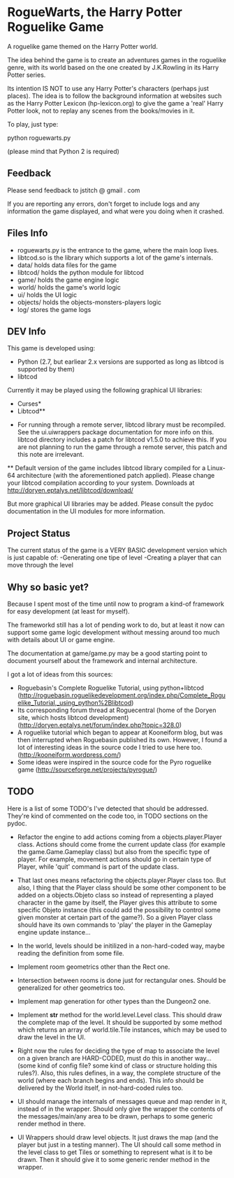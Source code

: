 RogueWarts, the Harry Potter Roguelike Game
===========================================

A roguelike game themed on the Harry Potter world.

The idea behind the game is to create an adventures games in the
roguelike genre, with its world based on the one created by
J.K.Rowling in its Harry Potter series.

Its intention IS NOT to use any Harry Potter's characters (perhaps
just places). The idea is to follow the background information at
websites such as the Harry Potter Lexicon (hp-lexicon.org) to give the
game a 'real' Harry Potter look, not to replay any scenes from the
books/movies in it.

To play, just type:

  python roguewarts.py

(please mind that Python 2 is required)

Feedback
--------
Please send feedback to jstitch @ gmail . com

If you are reporting any errors, don't forget to include logs and any
information the game displayed, and what were you doing when it
crashed.

Files Info
----------
- roguewarts.py is the entrance to the game, where the main loop lives.
- libtcod.so is the library which supports a lot of the game's internals.
- data/ holds data files for the game
- libtcod/ holds the python module for libtcod
- game/ holds the game engine logic
- world/ holds the game's world logic
- ui/ holds the UI logic
- objects/ holds the objects-monsters-players logic
- log/ stores the game logs

DEV Info
--------

This game is developed using:

- Python (2.7, but earliear 2.x versions are supported as long as
  libtcod is supported by them)
- libtcod

Currently it may be played using the following graphical UI libraries:

- Curses*
- Libtcod**

* For running through a remote server, libtcod library must be
  recompiled. See the ui.uiwrappers package documentation for more
  info on this. libtcod directory includes a patch for libtcod v1.5.0
  to achieve this. If you are not planning to run the game through a
  remote server, this patch and this note are irrelevant.

** Default version of the game includes libtcod library compiled for a
   Linux-64 architecture (with the aforementioned patch
   applied). Please change your libtcod compilation according to your
   system. Downloads at http://doryen.eptalys.net/libtcod/download/

But more graphical UI libraries may be added. Please consult the pydoc
documentation in the UI modules for more information.


Project Status
--------------

The current status of the game is a VERY BASIC development version
which is just capable of:
-Generating one tipe of level
-Creating a player that can move through the level

Why so basic yet?
-----------------

Because I spent most of the time until now to program a kind-of
framework for easy development (at least for myself).

The frameworkd still has a lot of pending work to do, but at least it
now can support some game logic development without messing around too
much with details about UI or game engine.

The documentation at game/game.py may be a good starting point to
document yourself about the framework and internal architecture.

I got a lot of ideas from this sources:

- Roguebasin's Complete Roguelike Tutorial, using python+libtcod
  (http://roguebasin.roguelikedevelopment.org/index.php/Complete_Roguelike_Tutorial,_using_python%2Blibtcod)
- Its corresponding forum thread at Roguecentral (home of the Doryen
  site, which hosts libtcod development)
  (http://doryen.eptalys.net/forum/index.php?topic=328.0)
- A roguelike tutorial which began to appear at Kooneiform blog, but
  was then interrupted when Roguebasin published its own. However, I
  found a lot of interesting ideas in the source code I tried to use
  here too. (http://kooneiform.wordpress.com/)
- Some ideas were inspired in the source code for the Pyro roguelike
  game (http://sourceforge.net/projects/pyrogue/)

TODO
----

Here is a list of some TODO's I've detected that should be
addressed. They're kind of commented on the code too, in TODO sections
on the pydoc.

- Refactor the engine to add actions coming from a
  objects.player.Player class. Actions should come frome the current
  update class (for example the game.Game.Gameplay class) but also
  from the specific type of player. For example, movement actions
  should go in certain type of Player, while 'quit' command is part of
  the update class.

- That last ones means refactoring the objects.player.Player class
  too. But also, I thing that the Player class should be some other
  component to be added on a objects.Objeto class so instead of
  representing a played character in the game by itself, the Player
  gives this attribute to some specific Objeto instance (this could
  add the possibility to control some given monster at certain part of
  the game?). So a given Player class should have its own commands to
  'play' the player in the Gameplay engine update instance...

- In the world, levels should be initilized in a non-hard-coded way,
  maybe reading the definition from some file.

- Implement room geometrics other than the Rect one.

- Intersection between rooms is done just for rectangular ones. Should
  be generalized for other geometrics too.

- Implement map generation for other types than the Dungeon2 one.

- Implement __str__ method for the world.level.Level class. This
  should draw the complete map of the level. It should be supported by
  some method which returns an array of world.tile.Tile instances,
  which may be used to draw the level in the UI.

- Right now the rules for deciding the type of map to associate the
  level on a given branch are HARD-CODED, must do this in another
  way... (some kind of config file?  some kind of class or structure
  holding this rules?).  Also, this rules defines, in a way, the
  complete structure of the world (where each branch begins and
  ends). This info should be delivered by the World itself, in
  not-hard-coded rules too.

- UI should manage the internals of messages queue and map render in
  it, instead of in the wrapper. Should only give the wrapper the
  contents of the messages/main/any area to be drawn, perhaps to some
  generic render method in there.

- UI Wrappers should draw level objects. It just draws the map (and
  the player but just in a testing manner). The UI should call some
  method in the level class to get Tiles or something to represent
  what is it to be drawn. Then it should give it to some generic
  render method in the wrapper.
